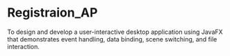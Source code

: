 # Registraion_AP
To design and develop a user-interactive desktop application using JavaFX that demonstrates event handling, data binding, scene switching, and file interaction.
